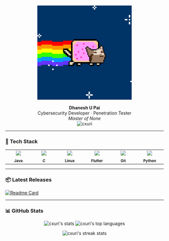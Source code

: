 <p align="center">
  <img src="https://github.com/cxuri/cxuri/blob/main/nyan.gif?raw=true" width="300">
</p>

<p align="center">
  <b>Dhanesh U Pai</b><br>
  Cybersecurity Developer · Penetration Tester<br>
  <i>Master of None</i><br>
  <img src="https://komarev.com/ghpvc/?username=cxuri&label=Profile%20views&color=0e75b6&style=flat" alt="cxuri" />
</p>

---

### 🧰 Tech Stack

<table align="center">
  <tr>
    <td align="center" width="100">
      <img src="https://cdn.jsdelivr.net/gh/devicons/devicon/icons/java/java-original.svg" width="40"/><br>
      <sub><b>Java</b></sub>
    </td>
    <td align="center" width="100">
      <img src="https://cdn.jsdelivr.net/gh/devicons/devicon/icons/c/c-original.svg" width="40"/><br>
      <sub><b>C</b></sub>
    </td>
    <td align="center" width="100">
      <img src="https://cdn.jsdelivr.net/gh/devicons/devicon/icons/linux/linux-original.svg" width="40"/><br>
      <sub><b>Linux</b></sub>
    </td>
    <td align="center" width="100">
      <img src="https://cdn.jsdelivr.net/gh/devicons/devicon/icons/flutter/flutter-original.svg" width="40"/><br>
      <sub><b>Flutter</b></sub>
    </td>
    <td align="center" width="100">
      <img src="https://cdn.jsdelivr.net/gh/devicons/devicon/icons/git/git-original.svg" width="40"/><br>
      <sub><b>Git</b></sub>
    </td>
    <td align="center" width="100">
      <img src="https://cdn.jsdelivr.net/gh/devicons/devicon/icons/python/python-original.svg" width="40"/><br>
      <sub><b>Python</b></sub>
    </td>
  </tr>
</table>

---

### 📦 Latest Releases

<!-- RECENT_RELEASES -->
<!-- prettier-ignore -->
[![Readme Card](https://github-readme-stats.vercel.app/api/pin/?username=cxuri&repo=REPO_NAME&theme=radical)](https://github.com/cxuri/REPO_NAME/releases/latest)
<!-- Replace REPO_NAME with your actual repository name -->

---

### 📊 GitHub Stats

<p align="center">
  <img height="180em" src="https://github-readme-stats.vercel.app/api?username=cxuri&show_icons=true&theme=radical&include_all_commits=true&count_private=true" alt="cxuri's stats"/>
  <img height="180em" src="https://github-readme-stats.vercel.app/api/top-langs/?username=cxuri&layout=compact&theme=radical" alt="cxuri's top languages"/>
</p>

<p align="center">
  <img src="https://github-readme-streak-stats.herokuapp.com/?user=cxuri&theme=radical" alt="cxuri's streak stats"/>
</p>
